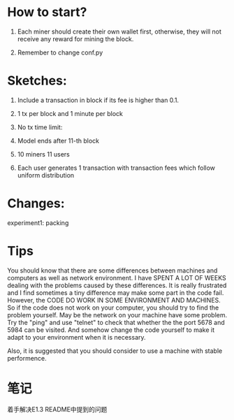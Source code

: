 # How to start?

1. Each miner should create their own wallet first, otherwise, they will not receive any reward for mining the block.

2. Remember to change conf.py

# Sketches:

1. Include a transaction in block if its fee is higher than 0.1.

2. 1 tx per block and 1 minute per block

3. No tx time limit:

4. Model ends after 11-th block

5. 10 miners
11 users

6. Each user generates 1 transaction with transaction fees which follow uniform distribution

# Changes:

experiment1: packing

# Tips

You should know that there are some differences between machines and computers as well as network environment. I have SPENT A LOT OF WEEKS dealing with the problems caused by these differences. It is really frustrated and I find sometimes a tiny difference may make some part in the code fail. However, the CODE DO WORK IN SOME ENVIRONMENT AND MACHINES. So if the code does not work on your computer, you should try to find the problem yourself. May be the network on your machine have some problem. Try the "ping" and use "telnet" to check that whether the the port 5678 and 5984 can be visited. And somehow change the code yourself to make it adapt to your environment when it is necessary.

Also, it is suggested that you should consider to use a machine with stable performence.

# 笔记
着手解决E1.3 README中提到的问题

